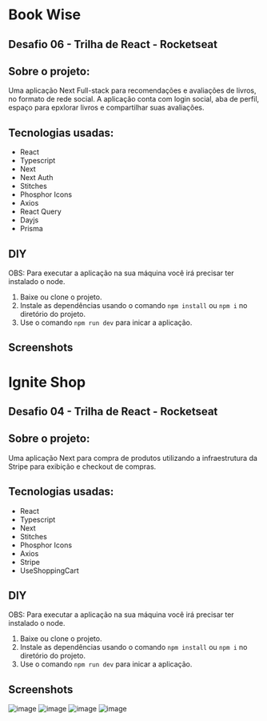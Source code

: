 # Book Wise
## Desafio 06 - Trilha de React - Rocketseat

## Sobre o projeto:

Uma aplicação Next Full-stack para recomendações e avaliações de livros, no formato de rede social. A aplicação conta com login social, aba de perfil, espaço para epxlorar livros e compartilhar suas avaliações.

## Tecnologias usadas:

- React
- Typescript
- Next
- Next Auth  
- Stitches
- Phosphor Icons
- Axios
- React Query
- Dayjs
- Prisma

## DIY

OBS: Para executar a aplicação na sua máquina você irá precisar ter instalado o node.

1. Baixe ou clone o projeto.
2. Instale as dependências usando o comando `npm install` ou `npm i` no diretório do projeto.
3. Use o comando `npm run dev` para inicar a aplicação.

## Screenshots

# Ignite Shop
## Desafio 04 - Trilha de React - Rocketseat

## Sobre o projeto:

Uma aplicação Next para compra de produtos utilizando a infraestrutura da Stripe para exibição e checkout de compras.

## Tecnologias usadas:

- React
- Typescript
- Next
- Stitches
- Phosphor Icons
- Axios
- Stripe
- UseShoppingCart


## DIY

OBS: Para executar a aplicação na sua máquina você irá precisar ter instalado o node.

1. Baixe ou clone o projeto.
2. Instale as dependências usando o comando `npm install` ou `npm i` no diretório do projeto.
3. Use o comando `npm run dev` para inicar a aplicação.

## Screenshots

![image](https://github.com/user-attachments/assets/886297ae-901e-4b61-acd2-60e7d26dc560)
![image](https://github.com/user-attachments/assets/3b0f0e50-ce78-4e53-a562-b1771e953f0a)
![image](https://github.com/user-attachments/assets/02770694-ead4-4bf0-950c-99871e84007b)
![image](https://github.com/user-attachments/assets/c32291d0-43bd-4221-ac9c-0bbb3ebd404f)






